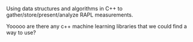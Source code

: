 Using data structures and algorithms in C++ to gather/store/present/analyze
RAPL measurements.

Yooooo are there any c++ machine learning libraries that we could find a
way to use?
